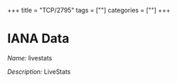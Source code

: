 +++
title = "TCP/2795"
tags = [""]
categories = [""]
+++

# IANA Data

_Name:_ livestats

_Description:_ LiveStats

